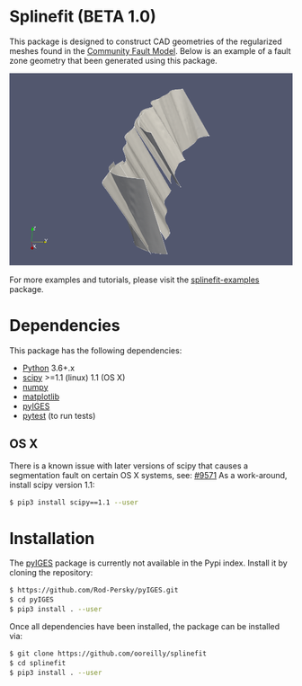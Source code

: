 # Splinefit (BETA 1.0)

This package  is designed to construct CAD geometries of the regularized meshes
found in the [Community Fault Model](https://scec.usc.edu/scecpedia/CFM). 
Below
is an example of a fault zone geometry that been generated using this package. 

![](docs/figures/sierra_madre.png)

For more examples and tutorials, please visit the
[splinefit-examples](https://github.com/ooreilly/splinefit-examples) package.

# Dependencies
This package has the following dependencies:
* [Python](https://python.org) 3.6+.x 
* [scipy](https://www.scipy.org/) >=1.1 (linux) 1.1 (OS X)
* [numpy](https://www.numpy.org/) 
* [matplotlib](https://www.matplotlib.org/)
* [pyIGES](https://github.com/Rod-Persky/pyIGES)
* [pytest](https://docs.pytest.org/en/latest/) (to run tests)

## OS X
There is a known issue with later versions of scipy that causes a segmentation
fault on certain OS X systems, see: [#9571](https://github.com/scipy/scipy/issues/9751)
As a work-around, install scipy version 1.1:
```bash
$ pip3 install scipy==1.1 --user
```

# Installation
The [pyIGES](https://github.com/Rod-Persky/pyIGES) package is currently not available in the Pypi index. Install it by
cloning the repository:
```bash
$ https://github.com/Rod-Persky/pyIGES.git
$ cd pyIGES
$ pip3 install . --user
```

Once all dependencies have been installed, the package can be installed via:
```bash
$ git clone https://github.com/ooreilly/splinefit
$ cd splinefit
$ pip3 install . --user

``` 


